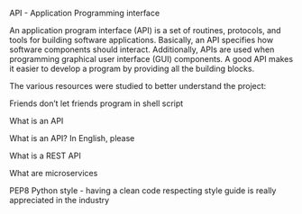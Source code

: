 API - Application Programming interface

An application program interface (API) is a set of routines, protocols, and tools for building software applications. Basically, an API specifies how software components should interact. Additionally, APIs are used when programming graphical user interface (GUI) components. A good API makes it easier to develop a program by providing all the building blocks. 

The various resources were studied to better understand the project:

Friends don’t let friends program in shell script

What is an API

What is an API? In English, please

What is a REST API

What are microservices

PEP8 Python style - having a clean code respecting style guide is really appreciated in the industry
